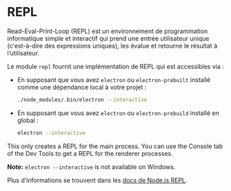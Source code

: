 # REPL

Read-Eval-Print-Loop (REPL) est un environnement de programmation informatique simple et interactif qui prend une entrée utilisateur unique (c'est-à-dire des expressions uniques), les évalue et retourne le résultat à l’utilisateur.

Le module `repl` fournit une implémentation de REPL qui est accessibles via :

* En supposant que vous avez `electron` ou `electron-prebuilt` installé comme une dépendance local à votre projet :

  ```sh
  ./node_modules/.bin/electron --interactive
  ```
* En supposant que vous avez `electron` ou `electron-prebuild` installé en global :

  ```sh
  electron --interactive
  ```

This only creates a REPL for the main process. You can use the Console tab of the Dev Tools to get a REPL for the renderer processes.

**Note:** `electron --interactive` is not available on Windows.

Plus d’informations se trouvent dans les [docs de Node.js REPL](https://nodejs.org/dist/latest/docs/api/repl.html).
